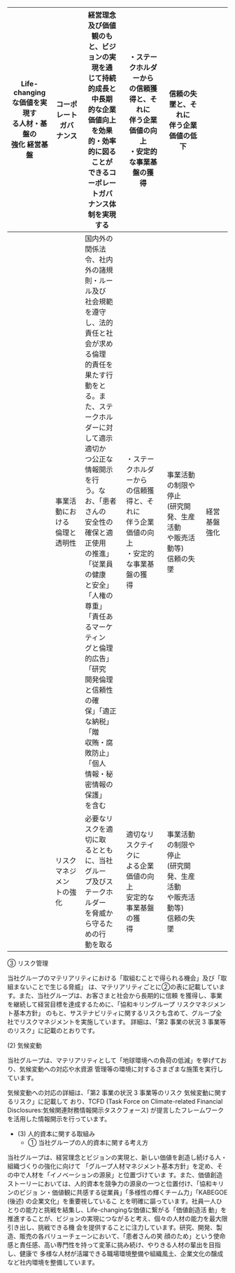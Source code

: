 | Life-changing<br>な価値を実現す<br>る人材・基盤の<br>強化 経営基盤 | コーポレートガバ<br>ナンス    | 経営理念及び価値観のも<br>と、ビジョンの実現を通<br>じて持続的成長と中長期<br>的な企業価値向上を効果<br>的・効率的に図ることが<br>できるコーポレートガバ<br>ナンス体制を実現する                                                                                                                                                                            | ・ステークホルダーから<br>の信頼獲得と、それに<br>伴う企業価値の向上<br>・安定的な事業基盤の獲<br>得 | 信頼の失墜と、それに<br>伴う企業価値の低下                      |        |
|------------------------------------------------|--------------------|---------------------------------------------------------------------------------------------------------------------------------------------------------------------------------------------------------------------------------------------------------------------------------|------------------------------------------------------------|----------------------------------------------|--------|
|                                                | 事業活動における<br>倫理と透明性 | 国内外の関係法令、社内<br>外の諸規則・ルール及び<br>社会規範を遵守し、法的<br>責任と社会が求める倫理<br>的責任を果たす行動をと<br>る。また、ステークホル<br>ダーに対して適示適切か<br>つ公正な情報開示を行<br>う。なお、「患者さんの<br>安全性の確保と適正使用<br>の推進」「従業員の健康<br>と安全」「人権の尊重」<br>「責任あるマーケティン<br>グと倫理的広告」「研究<br>開発倫理と信頼性の確<br>保」「適正な納税」「贈<br>収賄・腐敗防止」「個人<br>情報・秘密情報の保護」<br>を含む | ・ステークホルダーから<br>の信頼獲得と、それに<br>伴う企業価値の向上<br>・安定的な事業基盤の獲<br>得 | 事業活動の制限や停止<br>(研究開発、生産活動<br>や販売活動等)<br>信頼の失墜 | 経営基盤強化 |
|                                                | リスクマネジメン<br>トの強化   | 必要なリスクを適切に取<br>るとともに、当社グルー<br>プ及びステークホルダー<br>を脅威から守るための行<br>動を取る                                                                                                                                                                                                                | 適切なリスクテイクに<br>よる企業価値の向上<br>安定的な事業基盤の獲<br>得                 | 事業活動の制限や停止<br>(研究開発、生産活動<br>や販売活動等)<br>信頼の失墜 |        |

③ リスク管理

当社グループのマテリアリティにおける「取組むことで得られる機会」及び「取組まないことで生じる脅威」 は、マテリアリティごとに②の表に記載しています。また、当社グループは、お客さまと社会から長期的に信頼 を獲得し、事業を継続して経営目標を達成するために、「協和キリングループ リスクマネジメント基本方針」 のもと、サステナビリティに関するリスクも含めて、グループ全社でリスクマネジメントを実施しています。 詳細は、「第2 事業の状況 3 事業等のリスク」に記載のとおりです。

(2) 気候変動

当社グループは、マテリアリティとして「地球環境への負荷の低減」を挙げており、気候変動への対応や水資源 管理等の環境に対するさまざまな施策を実行しています。

気候変動への対応の詳細は、「第2 事業の状況 3 事業等のリスク 気候変動に関するリスク」に記載して おり、TCFD (Task Force on Climate-related Financial Disclosures:気候関連財務情報開示タスクフォース) が提言したフレームワークを活用した情報開示を行っています。

- (3) 人的資本に関する取組み
  - ① 当社グループの人的資本に関する考え方

当社グループは、経営理念とビジョンの実現と、新しい価値を創造し続ける人・組織づくりの強化に向けて 「グループ人材マネジメント基本方針」を定め、その中で人材を「イノベーションの源泉」と位置づけていま す。また、価値創造ストーリーにおいては、人的資本を競争力の源泉の一つと位置付け、「協和キリンのビジョ ン・価値観に共感する従業員」「多様性の輝くチーム力」「KABEGOE (後述) の企業文化」を重要視しているこ とを明確に謳っています。社員一人ひとりの能力と挑戦を結集し、Life-changingな価値に繋がる「価値創造活 動」を推進することが、ビジョンの実現につながると考え、個々の人材の能力を最大限引き出し、挑戦できる機 会を提供することに注力しています。研究、開発、製造、販売の各バリューチェーンにおいて、「患者さんの笑 顔のため」という使命感と責任感、高い専門性を持って変革に挑み続け、やりきる人材の輩出を目指し、健康で 多様な人材が活躍できる職場環境整備や組織風土、企業文化の醸成など社内環境を整備しています。